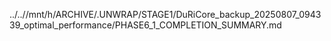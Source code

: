 ../..//mnt/h/ARCHIVE/.UNWRAP/STAGE1/DuRiCore_backup_20250807_094339_optimal_performance/PHASE6_1_COMPLETION_SUMMARY.md